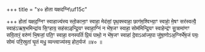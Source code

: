 +++
title = "४० होता यक्षदग्नि\uf15c"

+++
होता॑ यक्षद॒ग्निꣳ स्वाहाज्य॑स्य स्तो॒काना॒ꣳ स्वाहा॒ मेद॑सां॒ पृथ॒क्स्वाहा॒ छाग॑म॒श्विभ्या॒ꣳ स्वाहा॒॑ मे॒षꣳ सर॑स्वत्यै॒ स्वाह॑ऽऋष॒भमिन्द्रा॑य सि॒ꣳहाय॒ सह॑सऽइन्द्रि॒यꣳ स्वाहा॒ग्निं न भे॑ष॒जꣳ स्वाहा॒ सोम॑मिन्द्रि॒यꣳ स्वाहेन्द्र॑ꣳ सु॒त्रामा॑णꣳ सवि॒तारं॒ वरु॑णं भि॒षजां॒ पति॒ꣳ स्वाहा॒ वनस्पतिं॑ प्रि॒यं पाथो॒ न भे॑ष॒जꣳ स्वाहा॑ दे॒वाऽआ॑ज्य॒पा जु॑षा॒णोऽअ॒ग्निर्भे॑ष॒जं पयः॒ सोमः॑ परि॒स्रुता॑ घृ॒तं मधु॒ व्यन्त्वाज्य॑स्य॒ होत॒र्यज॑ ॥४० ॥